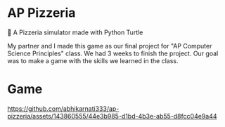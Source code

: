 # AP Pizzeria
🍕 A Pizzeria simulator made with Python Turtle

My partner and I made this game as our final project for "AP Computer Science Principles" class. We had 3 weeks to finish the project. Our goal was to make a game with the skills we learned in the class. 
#
# Game
https://github.com/abhikarnati333/ap-pizzeria/assets/143860555/44e3b985-d1bd-4b3e-ab55-d8fcc04e9a44

